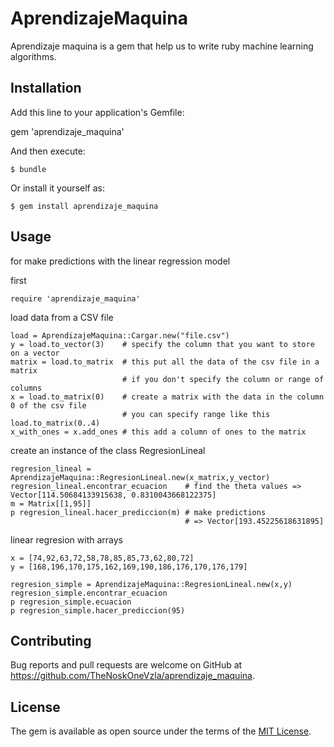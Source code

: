 # AprendizajeMaquina

Aprendizaje maquina is a gem that help us to write ruby machine learning algorithms. 

## Installation

Add this line to your application's Gemfile:

gem 'aprendizaje_maquina'

And then execute:

    $ bundle

Or install it yourself as:

    $ gem install aprendizaje_maquina

## Usage

for make predictions with the linear regression model

first

	require 'aprendizaje_maquina'

load data from a CSV file

	load = AprendizajeMaquina::Cargar.new("file.csv")
	y = load.to_vector(3)    # specify the column that you want to store on a vector
    matrix = load.to_matrix  # this put all the data of the csv file in a matrix
                             # if you don't specify the column or range of columns              
	x = load.to_matrix(0)    # create a matrix with the data in the column 0 of the csv file 
	                         # you can specify range like this load.to_matrix(0..4)
	x_with_ones = x.add_ones # this add a column of ones to the matrix

create an instance of the class RegresionLineal

	regresion_lineal = AprendizajeMaquina::RegresionLineal.new(x_matrix,y_vector)
	regresion_lineal.encontrar_ecuacion    # find the theta values => Vector[114.50684133915638, 0.8310043668122375]
	m = Matrix[[1,95]]
	p regresion_lineal.hacer_prediccion(m) # make predictions 
										   # => Vector[193.45225618631895]

linear regresion with arrays

	x = [74,92,63,72,58,78,85,85,73,62,80,72]
	y = [168,196,170,175,162,169,190,186,176,170,176,179]

	regresion_simple = AprendizajeMaquina::RegresionLineal.new(x,y)
	regresion_simple.encontrar_ecuacion
	p regresion_simple.ecuacion
	p regresion_simple.hacer_prediccion(95)


## Contributing

Bug reports and pull requests are welcome on GitHub at https://github.com/TheNoskOneVzla/aprendizaje_maquina.

## License

The gem is available as open source under the terms of the [MIT License](https://opensource.org/licenses/MIT).
